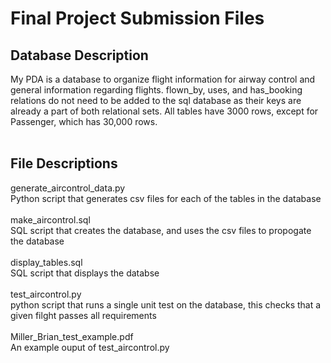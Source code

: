 # Final Project Submission Files

## Database Description
My PDA is a database to organize flight information for airway control and general information regarding flights. flown_by, uses, and has_booking relations do not need to be added to the sql database as their keys are already a part of both relational sets. All tables have 3000 rows, except for Passenger, which has 30,000 rows.
<br/><br/>
## File Descriptions
generate_aircontrol_data.py<br/>
Python script that generates csv files for each of the tables in the database<br/><br/>
make_aircontrol.sql<br/>
SQL script that creates the database, and uses the csv files to propogate the database<br/><br/>
display_tables.sql<br/>
SQL script that displays the databse<br/><br/>
test_aircontrol.py<br/>
python script that runs a single unit test on the database, this checks that a given filght passes all requirements<br/><br/>
Miller_Brian_test_example.pdf<br/>
An example ouput of test_aircontrol.py<br/>
